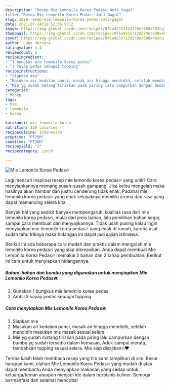 ```yaml
---
description: "Resep Mie Lemonilo Korea Pedas🔥 Anti Gagal"
title: "Resep Mie Lemonilo Korea Pedas🔥 Anti Gagal"
slug: 1829-resep-mie-lemonilo-korea-pedas-anti-gagal
date: 2021-07-24T18:52:36.931Z
image: https://img-global.cpcdn.com/recipes/0f6a4255712d270e/680x482cq70/mie-lemonilo-korea-pedas🔥-foto-resep-utama.jpg
thumbnail: https://img-global.cpcdn.com/recipes/0f6a4255712d270e/680x482cq70/mie-lemonilo-korea-pedas🔥-foto-resep-utama.jpg
cover: https://img-global.cpcdn.com/recipes/0f6a4255712d270e/680x482cq70/mie-lemonilo-korea-pedas🔥-foto-resep-utama.jpg
author: Luke Herrera
ratingvalue: 4.4
reviewcount: 6
recipeingredient:
- "1 bungkus mie lemonilo korea pedas"
- "3 sayap pedas sebagai topping"
recipeinstructions:
- "Siapkan mie"
- "Masukan air kedalam panci, masak air hingga mendidih, setelah mendidih masukan mie masak sesuai selera"
- "Mie yg sudah matang tiriskan pada piring lalu campurkan dengan bumbu yg sudah tersedia dalam kemasan. Aduk sampai merata, tambahkan topping sesuai selera. Mie siap disajikan🔥❤"
categories:
- Resep
tags:
- mie
- lemonilo
- korea

katakunci: mie lemonilo korea 
nutrition: 259 calories
recipecuisine: Indonesian
preptime: "PT25M"
cooktime: "PT36M"
recipeyield: "1"
recipecategory: Lunch

---
```



![Mie Lemonilo Korea Pedas🔥](https://img-global.cpcdn.com/recipes/0f6a4255712d270e/680x482cq70/mie-lemonilo-korea-pedas🔥-foto-resep-utama.jpg)

Lagi mencari inspirasi resep mie lemonilo korea pedas🔥 yang unik? Cara menyiapkannya memang susah-susah gampang. Jika keliru mengolah maka hasilnya akan hambar dan justru cenderung tidak enak. Padahal mie lemonilo korea pedas🔥 yang enak selayaknya memiliki aroma dan rasa yang dapat memancing selera kita.

Banyak hal yang sedikit banyak mempengaruhi kualitas rasa dari mie lemonilo korea pedas🔥, mulai dari jenis bahan, lalu pemilihan bahan segar, sampai cara membuat dan menyajikannya. Tidak usah pusing kalau ingin menyiapkan mie lemonilo korea pedas🔥 yang enak di rumah, karena asal sudah tahu triknya maka hidangan ini dapat jadi sajian istimewa.




Berikut ini ada beberapa cara mudah dan praktis dalam mengolah mie lemonilo korea pedas🔥 yang siap dikreasikan. Anda dapat membuat Mie Lemonilo Korea Pedas🔥 memakai 2 bahan dan 3 tahap pembuatan. Berikut ini cara untuk menyiapkan hidangannya.

<!--inarticleads1-->

##### Bahan-bahan dan bumbu yang digunakan untuk menyiapkan Mie Lemonilo Korea Pedas🔥:

1. Gunakan 1 bungkus mie lemonilo korea pedas
1. Ambil 3 sayap pedas sebagai topping




<!--inarticleads2-->

##### Cara menyiapkan Mie Lemonilo Korea Pedas🔥:

1. Siapkan mie
1. Masukan air kedalam panci, masak air hingga mendidih, setelah mendidih masukan mie masak sesuai selera
1. Mie yg sudah matang tiriskan pada piring lalu campurkan dengan bumbu yg sudah tersedia dalam kemasan. Aduk sampai merata, tambahkan topping sesuai selera. Mie siap disajikan🔥❤




Terima kasih telah membaca resep yang tim kami tampilkan di sini. Besar harapan kami, olahan Mie Lemonilo Korea Pedas🔥 yang mudah di atas dapat membantu Anda menyiapkan makanan yang sedap untuk keluarga/teman ataupun menjadi ide dalam berbisnis kuliner. Semoga bermanfaat dan selamat mencoba!
